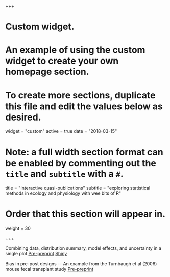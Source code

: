+++
# Custom widget.
# An example of using the custom widget to create your own homepage section.
# To create more sections, duplicate this file and edit the values below as desired.
widget = "custom"
active = true
date = "2018-03-15"

# Note: a full width section format can be enabled by commenting out the `title` and `subtitle` with a `#`.
title = "Interactive quasi-publications"
subtitle = "exploring statistical methods in ecology and physiology with wee bits of R"

# Order that this section will appear in.
weight = 30

+++

Combining data, distribution summary, model effects, and uncertainty in a single plot
<a class="btn" href="/files/quasipubs/harrell_plot_intro.html">Pre-preprint</a>
<a class="btn" href="https://middleprofessor.shinyapps.io/HarrellPlot/">Shiny</a>

Bias in pre-post designs -- An example from the Turnbaugh et al (2006) mouse fecal transplant study
<a class="btn" href="/files/quasipubs/change_scores.html">Pre-preprint</a>

